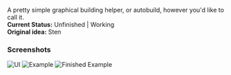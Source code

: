 A pretty simple graphical building helper, or autobuild, however you'd like to call it. <br/>
**Current Status:** Unfinished | Working <br/>
**Original idea:** Sten

### Screenshots
![UI](https://i.imgur.com/bbHoZNu.png)
![Example](https://i.imgur.com/1XMerG9.png)
![Finished Example](https://i.imgur.com/2WtCxSs.png)
